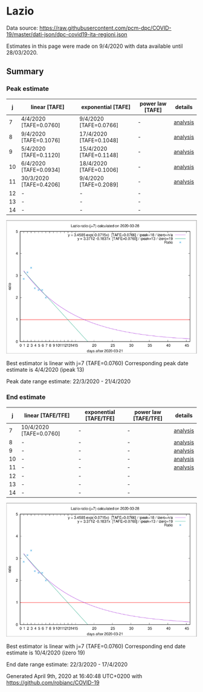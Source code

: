 # Lazio


Data source: https://raw.githubusercontent.com/pcm-dpc/COVID-19/master/dati-json/dpc-covid19-ita-regioni.json

Estimates in this page were made on 9/4/2020 with data available until 28/03/2020.


## Summary 

### Peak estimate 
|j|linear [TAFE]|exponential [TAFE]|power law [TAFE]|details|
|---|----|-----------|---------|-------|
|7|4/4/2020 [TAFE=0.0760]|9/4/2020 [TAFE=0.0766]|-|[analysis](COVID-19_lazio_j7_2020-03-28.md)|
|8|9/4/2020 [TAFE=0.1076]|17/4/2020 [TAFE=0.1048]|-|[analysis](COVID-19_lazio_j8_2020-03-28.md)|
|9|5/4/2020 [TAFE=0.1120]|15/4/2020 [TAFE=0.1148]|-|[analysis](COVID-19_lazio_j9_2020-03-28.md)|
|10|6/4/2020 [TAFE=0.0934]|18/4/2020 [TAFE=0.1006]|-|[analysis](COVID-19_lazio_j10_2020-03-28.md)|
|11|30/3/2020 [TAFE=0.4206]|9/4/2020 [TAFE=0.2089]|-|[analysis](COVID-19_lazio_j11_2020-03-28.md)|
|12|-|-|-||
|13|-|-|-||
|14|-|-|-||

![best peak estimate](COVID-19_lazio_j7_2020-03-28.png)

Best estimator is linear with j=7 (TAFE=0.0760)
Corresponding peak date estimate is 4/4/2020 (ipeak 13)


Peak date range estimate: 22/3/2020 - 21/4/2020

### End estimate 
|j|linear [TAFE/TFE]|exponential [TAFE/TFE]|power law [TAFE/TFE]|details|
|---|----|-----------|---------|-------|
|7|10/4/2020 [TAFE=0.0760]|-|-|[analysis](COVID-19_lazio_j7_2020-03-28.md)|
|8|-|-|-|[analysis](COVID-19_lazio_j8_2020-03-28.md)|
|9|-|-|-|[analysis](COVID-19_lazio_j9_2020-03-28.md)|
|10|-|-|-|[analysis](COVID-19_lazio_j10_2020-03-28.md)|
|11|-|-|-|[analysis](COVID-19_lazio_j11_2020-03-28.md)|
|12|-|-|-||
|13|-|-|-||
|14|-|-|-||

![best zero estimate](COVID-19_lazio_j7_2020-03-28.png)

Best estimator is linear with j=7 (TAFE=0.0760)
Corresponding end date estimate is 10/4/2020 (izero 19)


End date range estimate: 22/3/2020 - 17/4/2020

Generated April 9th, 2020 at 16:40:48 UTC+0200 with https://github.com/robianc/COVID-19
